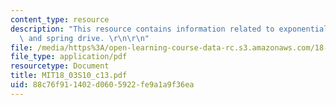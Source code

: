 ```yaml
---
content_type: resource
description: "This resource contains information related to exponential response formula\
  \ and spring drive. \r\n\r\n"
file: /media/https%3A/open-learning-course-data-rc.s3.amazonaws.com/18-03-differential-equations-spring-2010/88c76f911402d0605922fe9a1a9f36ea_MIT18_03S10_c13.pdf
file_type: application/pdf
resourcetype: Document
title: MIT18_03S10_c13.pdf
uid: 88c76f91-1402-d060-5922-fe9a1a9f36ea
---
```

